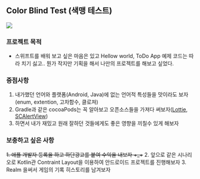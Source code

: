 ## Color Blind Test (색맹 테스트)
[![](https://img.shields.io/badge/swift-3-orange.svg)](https://developer.apple.com/swift/)

### 프로젝트 목적
- 스위프트를 배워 보고 싶은 마음은 있고 Hellow world, ToDo App 예제 코드는 따라 치기 싫고.. 뭔가 작지만 기획을 해서 나만의 프로젝트를 해보고 싶었다.

### 중점사항
1. 내가했던 언어와 플랫폼(Android, Java)에 없는 언어적 특성들을 맛이라도 보자 (enum, extention, 고차함수, 클로져)
2. Gradle과 같은 cocoaPods는 꼭 알아보고 오픈소스들을 가져다 써보자([Lottie](https://github.com/airbnb/lottie-ios), [SCAlertView](https://github.com/vikmeup/SCLAlertView-Swift))
3. 하면서 내가 재밌고 원래 잘하던 것들에게도 좋은 영향을 끼칠수 있게 해보자

### 보충하고 싶은 사항
<del>1. 애플 개발자 등록을 하고 하단광고를 붙여 수익을 내보자 +_+</del>
2. 앞으로 같은 시나리오로 Kotlin관 Contraint Layout을 이용하여 안드로이드 프로젝트를 진행해보자
3. Realm 을써서 게임의 기록 히스토리를 남겨보자
